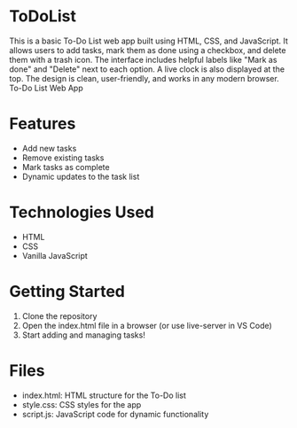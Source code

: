 # ToDoList
This is a basic To-Do List web app built using HTML, CSS, and JavaScript. It allows users to add tasks, mark them as done using a checkbox, and delete them with a trash icon. The interface includes helpful labels like "Mark as done" and "Delete" next to each option. A live clock is also displayed at the top. The design is clean, user-friendly, and works in any modern browser.
To-Do List Web App

# Features

- Add new tasks
- Remove existing tasks
- Mark tasks as complete
- Dynamic updates to the task list

# Technologies Used

- HTML
- CSS
- Vanilla JavaScript

# Getting Started

1. Clone the repository
2. Open the index.html file in a browser (or use live-server in VS Code)
3. Start adding and managing tasks!

# Files

- index.html: HTML structure for the To-Do list
- style.css: CSS styles for the app
- script.js: JavaScript code for dynamic functionality
